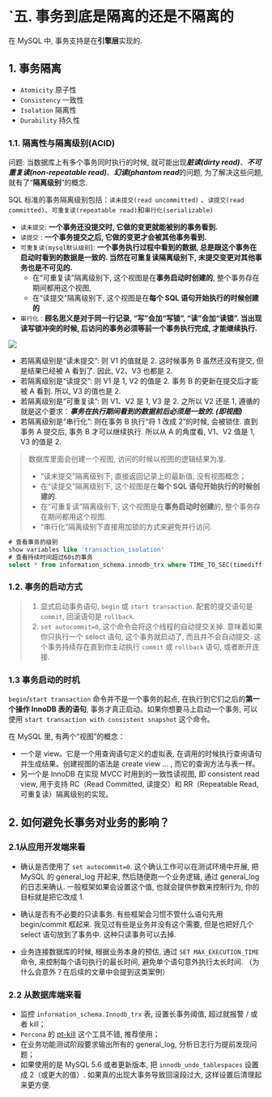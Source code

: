 # `五. 事务到底是隔离的还是不隔离的

在 MySQL 中, 事务支持是在**引擎层**实现的.

## 1. 事务隔离

- `Atomicity` 原子性
- `Consistency` 一致性
- `Isolation` 隔离性
- `Durability` 持久性

### 1.1. 隔离性与隔离级别(ACID)

问题: 当数据库上有多个事务同时执行的时候, 就可能出现***脏读(dirty read)***、***不可重复读(non-repeatable read)***、***幻读(phantom read***的问题, 为了解决这些问题, 就有了“**隔离级别**”的概念.

SQL 标准的事务隔离级别包括：`读未提交(read uncommitted)` 、`读提交(read committed)`、`可重复读(repeatable read)`和`串行化(serializable)`

- `读未提交`: **一个事务还没提交时, 它做的变更就能被别的事务看到.**
- `读提交` : **一个事务提交之后, 它做的变更才会被其他事务看到.**
- `可重复读(mysql默认级别`):  **一个事务执行过程中看到的数据, 总是跟这个事务在启动时看到的数据是一致的. 当然在可重复读隔离级别下, 未提交变更对其他事务也是不可见的.**
  - 在“可重复读”隔离级别下, 这个视图是在**事务启动时创建的**, 整个事务存在期间都用这个视图,
  - 在“读提交”隔离级别下, 这个视图是在**每个 SQL 语句开始执行的时候创建的**
- `串行化` :  **顾名思义是对于同一行记录, “写”会加“写锁”, “读”会加“读锁”. 当出现读写锁冲突的时候, 后访问的事务必须等前一个事务执行完成, 才能继续执行.**

![ ](http://imgur.thinkgos.cn/imgur/202110281013297.png)

- 若隔离级别是“读未提交”:  则 V1 的值就是 2. 这时候事务 B 虽然还没有提交, 但是结果已经被 A 看到了. 因此, V2、V3 也都是 2.
- 若隔离级别是“读提交”: 则 V1 是 1, V2 的值是 2. 事务 B 的更新在提交后才能被 A 看到. 所以,  V3 的值也是 2.
- 若隔离级别是“可重复读”: 则 V1、V2 是 1, V3 是 2. 之所以 V2 还是 1, 遵循的就是这个要求：***事务在执行期间看到的数据前后必须是一致的. (即视图)***
- 若隔离级别是“串行化”: 则在事务 B 执行“将 1 改成 2”的时候, 会被锁住. 直到事务 A 提交后, 事务 B 才可以继续执行. 所以从 A 的角度看,  V1、V2 值是 1, V3 的值是 2.

> 数据库里面会创建一个视图, 访问的时候以视图的逻辑结果为准.
>
> - “读未提交”隔离级别下, 直接返回记录上的最新值, 没有视图概念；
> - 在“读提交”隔离级别下, 这个视图是在**每个 SQL 语句开始执行的时候创建的**.
> - 在“可重复读”隔离级别下, 这个视图是在**事务启动时创建**的, 整个事务存在期间都用这个视图.
> - “串行化”隔离级别下直接用加锁的方式来避免并行访问.

```sql
# 查看事务的级别
show variables like 'transaction_isolation'
# 查看持续时间超过60s的事务
select * from information_schema.innodb_trx where TIME_TO_SEC(timediff(now(),trx_started))>60
```

### 1.2. 事务的启动方式

> 1. 显式启动事务语句,  `begin` 或 `start transaction`. 配套的提交语句是 `commit`, 回滚语句是 `rollback`.
> 2. `set autocommit=0`, 这个命令会将这个线程的自动提交关掉. 意味着如果你只执行一个 select 语句, 这个事务就启动了, 而且并不会自动提交. 这个事务持续存在直到你主动执行 `commit` 或 `rollback` 语句, 或者断开连接.

### 1.3 事务启动的时机

`begin`/`start transaction` 命令并不是一个事务的起点, 在执行到它们之后的**第一个操作 InnoDB 表的语句**, 事务才真正启动。如果你想要马上启动一个事务, 可以使用 `start transaction with consistent snapshot`  这个命令。

在 MySQL 里, 有两个“视图”的概念：

- 一个是 view。它是一个用查询语句定义的虚拟表, 在调用的时候执行查询语句并生成结果。创建视图的语法是 create view … , 而它的查询方法与表一样。
- 另一个是 InnoDB 在实现 MVCC 时用到的一致性读视图, 即 consistent read view, 用于支持 RC（Read Committed, 读提交）和 RR（Repeatable Read, 可重复读）隔离级别的实现。

## 2. 如何避免长事务对业务的影响？

### 2.1从应用开发端来看

- 确认是否使用了 `set autocommit=0`. 这个确认工作可以在测试环境中开展, 把 MySQL 的 general_log 开起来, 然后随便跑一个业务逻辑, 通过 general_log 的日志来确认. 一般框架如果会设置这个值, 也就会提供参数来控制行为, 你的目标就是把它改成 1.

- 确认是否有不必要的只读事务. 有些框架会习惯不管什么语句先用 begin/commit 框起来. 我见过有些是业务并没有这个需要, 但是也把好几个 select 语句放到了事务中. 这种只读事务可以去掉.

- 业务连接数据库的时候, 根据业务本身的预估, 通过 `SET MAX_EXECUTION_TIME` 命令, 来控制每个语句执行的最长时间, 避免单个语句意外执行太长时间. （为什么会意外？在后续的文章中会提到这类案例）

### 2.2 从数据库端来看

- 监控 `information_schema.Innodb_trx` 表, 设置长事务阈值, 超过就报警 / 或者 kill；
- `Percona` 的 [pt-kill](https://github.com/percona/percona-toolkit) 这个工具不错, 推荐使用；
- 在业务功能测试阶段要求输出所有的 general_log, 分析日志行为提前发现问题；
- 如果使用的是 MySQL 5.6 或者更新版本, 把 `innodb_undo_tablespaces` 设置成 2（或更大的值）. 如果真的出现大事务导致回滚段过大, 这样设置后清理起来更方便.
